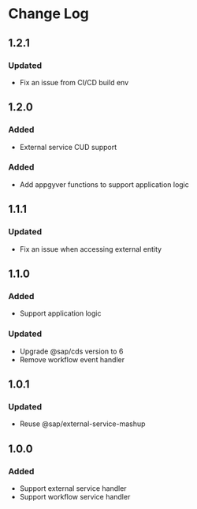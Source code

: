 # Change Log
## 1.2.1
### Updated
- Fix an issue from CI/CD build env
## 1.2.0
### Added
- External service CUD support
### Added
- Add appgyver functions to support application logic
## 1.1.1
### Updated
- Fix an issue when accessing external entity
## 1.1.0
### Added
- Support application logic
### Updated
- Upgrade @sap/cds version to 6
- Remove workflow event handler
## 1.0.1
### Updated
- Reuse @sap/external-service-mashup
## 1.0.0
### Added
- Support external service handler
- Support workflow service handler
